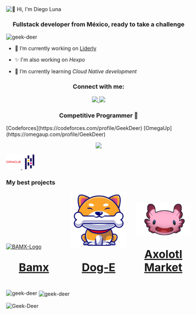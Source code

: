 <img width="1834" alt="👋 Hi, I'm Diego Luna" src="https://github.com/Geek-Deer/Geek-Deer/assets/65331011/835443b7-716d-4570-b1f5-b4e19c6d2fc8">

<h3 align="center">Fullstack developer from México, ready to take a challenge</h3>

<p align="left"><img src="https://github-profile-trophy.vercel.app/?username=geek-deer&theme=monokai" alt="geek-deer"/> </p>

- 🔭 I’m currently working on [Liderly](https://liderly.com)

- ✨ I'm also working on *Hexpo*

- 🌱 I’m currently learning *Cloud Native development*

<h3 align="center">Connect with me:</h3>

<p align="center">
    <a href="https://www.linkedin.com/in/diegolun18/">
        <img src="https://skillicons.dev/icons?i=linkedin" />
    </a>
    <a href="mailto:diego.s.luna18@gmail.com">
        <img src="https://skillicons.dev/icons?i=gmail" />
    </a>

</p>

<h3 align="center">Competitive Programmer 🤯</h3>
[Codeforces](https://codeforces.com/profile/GeekDeer)
[OmegaUp](https://omegaup.com/profile/GeekDeer)


<p align="center">
    <img src="https://skillicons.dev/icons?i=arduino,git,github,bash,blender,c,cs,cpp,docker,figma,firebase,flutter,html,css,java,js,kotlin,matlab,mongodb,mysql,nodejs,php,postgresql,postman,py,react,npm,selenium,spring,typescript,unity,unreal,illustrator,ps,md,azure,anaconda,androidstudio,latex,lua,maven,obsidian,r,supabase,md" />
</p>

<a href="https://www.oracle.com/" target="_blank" rel="noreferrer"> <img src="https://raw.githubusercontent.com/devicons/devicon/master/icons/oracle/oracle-original.svg" alt="oracle" width="40" height="40"/> </a> <a href="https://pandas.pydata.org/" target="_blank" rel="noreferrer"> <img src="https://raw.githubusercontent.com/devicons/devicon/2ae2a900d2f041da66e950e4d48052658d850630/icons/pandas/pandas-original.svg" alt="pandas" width="40" height="40"/> </a> 

<p align="left">
<h3>My best projects</h3>
<div style="display: flex; justify-content: space-between; flex-wrap: wrap; align-items: flex-end;">
    <div style="width: 30%; margin-right: 10px;">
        <a href="https://github.com/Geek-Deer/BAMX-Food-Bank-App" target="_blank" rel="noreferrer" text-decoration="none" color="white">
            <img src="https://avatars.githubusercontent.com/u/141671966?" alt="BAMX-Logo">
            <p style="text-align: center; font-size:30px; font-weight:bold">Bamx</p>
        </a>
    </div>
    <div style="width: 30%; margin-right: 10px;">
        <a href="https://github.com/Geek-Deer/Dog-E" target="_blank" rel="noreferrer" text-decoration="none" color="white">
            <img src="https://github.com/Geek-Deer/Dog-E/blob/main/assets/png/doggoBono.png?raw=true" alt="Dog-E-Logo">
            <p style="text-align: center; font-size:30px; font-weight:bold">Dog-E</p>
        </a>
    </div>
    <div style="width: 30%;">
        <a href="https://github.com/Geek-Deer/axoloteMarket" target="_blank" rel="noreferrer" text-decoration="none" color="white">
            <img src="https://github.com/Geek-Deer/axoloteMarket/blob/main/img/AJRosa.png?raw=true" alt="Axolotl-Market-Logo" >
            <p style="text-align: center; font-size:30px; font-weight:bold">Axolotl Market</p>
        </a>
    </div>
</div>

</p>

<p><img align="left" src="https://github-readme-stats.vercel.app/api/top-langs?username=geek-deer&show_icons=true&locale=en&layout=donut&langs_count=10&size_weight=0.5&count_weight=0.5&bg_color=30,ffd95c,ff688e&text_color=3d3847&title_color=3d3847" alt="geek-deer" /></p>

<p>&nbsp;<img align="center" src="https://github-readme-stats.vercel.app/api?username=geek-deer&show_icons=true&locale=en&bg_color=30,ffd95c,ff688e&text_color=3d3847&title_color=3d3847" alt="geek-deer" /></p>

<p><img align="center" src="https://github-readme-streak-stats.herokuapp.com/?user=geek-deer&background=30,ffd95c,ff688e&fire=ffff&ring=ffff&currStreakLabel=ffff" alt="Geek-Deer"/></p>
